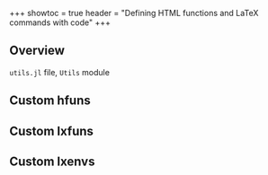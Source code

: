 +++
showtoc = true
header = "Defining HTML functions and LaTeX commands with code"
+++

## Overview

`utils.jl` file, `Utils` module

## Custom hfuns

## Custom lxfuns

## Custom lxenvs
